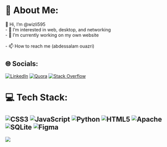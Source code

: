 # 💫 About Me:
 👋 Hi, I’m @wizli595<br>- 👀 I’m interested in web, desktop, and networking<br>- 🌱 I’m currently working on my own website<br><br>- 📫 How to reach me (abdessalam ouazri)


## 🌐 Socials:
[![LinkedIn](https://img.shields.io/badge/LinkedIn-%230077B5.svg?logo=linkedin&logoColor=white)](https://www.linkedin.com/in/abdessalam-ouazri-ab4938250/) [![Quora](https://img.shields.io/badge/Quora-%23B92B27.svg?logo=Quora&logoColor=white)](https://www.quora.com/profile/Abdessalam-Ouazri) [![Stack Overflow](https://img.shields.io/badge/-Stackoverflow-FE7A16?logo=stack-overflow&logoColor=white)](https://stackoverflow.com/users/17328641/abdessalam-ouazri) 

# 💻 Tech Stack:
![CSS3](https://img.shields.io/badge/css3-%231572B6.svg?style=for-the-badge&logo=css3&logoColor=white) ![JavaScript](https://img.shields.io/badge/javascript-%23323330.svg?style=for-the-badge&logo=javascript&logoColor=%23F7DF1E) ![Python](https://img.shields.io/badge/python-3670A0?style=for-the-badge&logo=python&logoColor=ffdd54) ![HTML5](https://img.shields.io/badge/html5-%23E34F26.svg?style=for-the-badge&logo=html5&logoColor=white) ![Apache](https://img.shields.io/badge/apache-%23D42029.svg?style=for-the-badge&logo=apache&logoColor=white) ![SQLite](https://img.shields.io/badge/sqlite-%2307405e.svg?style=for-the-badge&logo=sqlite&logoColor=white) 	![Figma](https://img.shields.io/badge/figma-%23F24E1E.svg?style=for-the-badge&logo=figma&logoColor=white)
---
[![](https://visitcount.itsvg.in/api?id=wizli595&icon=2&color=0)](https://visitcount.itsvg.in)

<!-- Proudly created with GPRM ( https://gprm.itsvg.in ) -->
